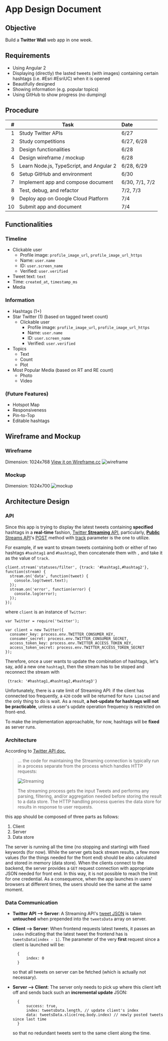 # App Design Document

## Objective 

Build a **Twitter Wall** web app in one week.

## Requirements 

- Using Angular 2
- Displaying (directly) the lasted tweets (with images) containing certain hashtags (i.e. #Esri #EsriUC) when it is opened
- Beautifully designed 
- Showing information (e.g. popular topics)
- Using GitHub to show progress (no dumping)

## Procedure

| # | Task | Date |
|---:|---|:---|
| 1 | Study Twitter APIs | 6/27 |
| 2 | Study competitions | 6/27, 6/28 |
| 3 | Design functionalities | 6/28 |
| 4 | Design wireframe / mockup | 6/28 |
| 5 | Learn Node.js, TypeScript, and Angular 2 | 6/28, 6/29 |
| 6 | Setup GitHub and environment | 6/30 |
| 7 | Implement app and compose document  | 6/30, 7/1, 7/2 |
| 8 | Test, debug, and refactor  | 7/2, 7/3 |
| 9 | Deploy app on Google Cloud Platform  | 7/4 |
| 10 | Submit app and document  | 7/4 |

## Functionalities

### Timeline
- Clickable user
	- Profile image: `profile_image_url`, `profile_image_url_https`
	- Name: `user.name`
	- ID: `user.screen_name`
	- Verified: `user.verified`
- Tweet text: `text`
- Time: `created_at`, `timestamp_ms`
- Media

### Information 

- Hashtags (1+)
- Star Twitter (1) (based on tagged tweet count)
	- Clickable user
		- Profile image: `profile_image_url`, `profile_image_url_https`
		- Name: `user.name`
		- ID: `user.screen_name`
		- Verified: `user.verified`
- Topics 
	- Text
	- Count
	- Plot	
- Most Popular Media (based on RT and RE count)
	- Photo
	- Video

### (Future Features)
- Hotspot Map
- Responsiveness
- Pin-to-Top
- Editable hashtags

## Wireframe and Mockup
### Wireframe
Dimension: 1024x768 [View it on Wireframe.cc](https://wireframe.cc/OPrqLi)
![wireframe](wireframe.png)

### Mockup
Dimension: 1024x700
![mockup](mockup.png)

## Architecture Design

### API

Since this app is trying to display the latest tweets containing **specified** hashtags in a **real-time** fashion, [Twitter **Streaming** API](https://dev.twitter.com/streaming/overview), particularly, [**Public** Streams API](https://dev.twitter.com/streaming/public)'s [POST](https://dev.twitter.com/streaming/reference/post/statuses/filter) method with [track](https://dev.twitter.com/streaming/overview/request-parameters#track) parameter is the one to utilize. 

For example, if we want to stream tweets containing both or either of two hashtags `#hashtag1` and `#hashtag2`, then concatenate them with `,` and take it as the value of `track`.

	client.stream('statuses/filter', {track: '#hashtag1,#hashtag2'},  function(stream) {
	  stream.on('data', function(tweet) {
	    console.log(tweet.text);
	  });
	  stream.on('error', function(error) {
	    console.log(error);
	  });
	});
	
where `client` is an instance of `Twitter`:

	var Twitter = require('twitter');
	
	var client = new Twitter({
	  consumer_key: process.env.TWITTER_CONSUMER_KEY,
	  consumer_secret: process.env.TWITTER_CONSUMER_SECRET,
	  access_token_key: process.env.TWITTER_ACCESS_TOKEN_KEY,
	  access_token_secret: process.env.TWITTER_ACCESS_TOKEN_SECRET
	});

Therefore, once a user wants to update the combination of hashtags, let's say, add a new one `hashtag3`, then the stream has to be stoped and reconnect the stream with

	 {track: '#hashtag1,#hashtag2,#hashtag3'} 

Unfortunately, there is a rate limit of Streaming API: if the client has connected too frequently, a `420` code will be returned for `Rate Limited` and the only thing to do is wait. As a result, **a hot-update for hashtags will not be practicable**, unless a user's update operation frequency is restricted on front-end. 

To make the implementation approachable, for now, hashtags will be **fixed** as server runs. 

### Architecture

According to [Twitter API doc](https://dev.twitter.com/streaming/overview#differences-between-streaming-and-rest),

> ... the code for maintaining the Streaming connection is typically run in a process separate from the process which handles HTTP requests:
> 
> ![Streaming](streaming.png)
> 
> The streaming process gets the input Tweets and performs any parsing, filtering, and/or aggregation needed before storing the result to a data store. The HTTP handling process queries the data store for results in response to user requests.

this app should be composed of three parts as follows:

1. Client 
2. Server 
3. Data store 

The server is running all the time (no stopping and starting) with fixed keywords (for now). While the server gets back stream results, a few more values (for the things needed for the front end) should be also calculated and stored in memory (data store). When the clients connect to the backend, the server provides a `GET` request connection with appropriate JSON needed for front end. In this way, it is not possible to reach the limit for one credential. As a consequence, when the app launches in users' browsers at different times, the users should see the same at the same moment.

### Data Communication 

- **Twitter API --> Server**: A Streaming API's [tweet JSON](https://dev.twitter.com/overview/api/tweets) is taken **untouched** when prepended into the `tweetsData` array on server. 

- **Client --> Server**: When frontend requests latest tweets, it passes an `index` indicating that the latest tweet the frontend has is `tweetsData[index - 1]`. The parameter of the very **first** request since a client is launched will be: 

		{
			index: 0
		} 
		
	so that all tweets on server can be fetched (which is actually not necessary).

- **Server --> Client**: The server only needs to pick up where this client left off and sends back such an **incremental update** JSON:

		{
	        success: true,
	        index: tweetsData.length, // update client's index
	        data: tweetsData.slice(req.body.index) // newly posted tweets since last time
	    }
    
	so that no redundant tweets sent to the same client along the time.



